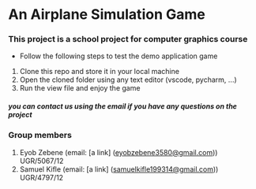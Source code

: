 # An Airplane Simulation Game

### This project is a school project for computer graphics course
- Follow the following steps to test the demo application game
1. Clone this repo and store it in your local machine
2. Open the cloned folder using any text editor (vscode, pycharm, ...)
3. Run the view file and enjoy the game 

##### you can contact us using the email if you have any questions on the project 
### Group members
1. Eyob Zebene (email: [a link] (eyobzebene3580@gmail.com))                                  UGR/5067/12
2. Samuel Kifle (email: [a link] (samuelkifle199314@gmail.com))                              UGR/4797/12
